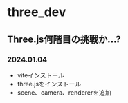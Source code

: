 # three_dev
## Three.js何階目の挑戦か...?

### 2024.01.04
- viteインストール
- three.jsをインストール
- scene、camera、rendererを追加
